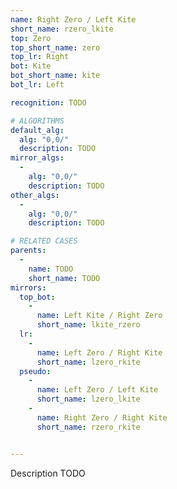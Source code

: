 ```yaml
---
name: Right Zero / Left Kite
short_name: rzero_lkite
top: Zero
top_short_name: zero
top_lr: Right
bot: Kite
bot_short_name: kite
bot_lr: Left

recognition: TODO

# ALGORITHMS
default_alg:
  alg: "0,0/"
  description: TODO
mirror_algs:
  -
    alg: "0,0/"
    description: TODO
other_algs:
  -
    alg: "0,0/"
    description: TODO

# RELATED CASES
parents:
  -
    name: TODO
    short_name: TODO
mirrors:
  top_bot:
    -
      name: Left Kite / Right Zero
      short_name: lkite_rzero
  lr:
    -
      name: Left Zero / Right Kite
      short_name: lzero_rkite
  pseudo:
    -
      name: Left Zero / Left Kite
      short_name: lzero_lkite
    -
      name: Right Zero / Right Kite
      short_name: rzero_rkite


---
```


Description TODO

